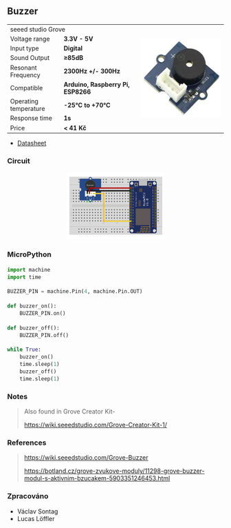 ## Buzzer

<table border="0" width="100%"><tr><td colspan=2 width="60%">seeed studio Grove </td>
<td rowspan=9 width="40%" align="right"><img src="../../.img/grove buzzer.jpg" width="200px" /></td></tr>
<tr><td>Voltage range</td><td><b>3.3V - 5V</b></td></tr>
<tr><td>Input type</td><td><b>Digital</b></td></tr>
<tr><td>Sound Output</td><td><b>≥85dB</b></td></tr>
<tr><td>Resonant Frequency</td><td><b>2300Hz +/- 300Hz</b></td></tr>
<tr><td>Compatible</td><td><b>Arduino, Raspberry Pi, ESP8266</b></td></tr>
<tr><td>Operating temperature</td><td><b>-25°C to +70°C</b></td></tr>
<tr><td>Response time</td><td><b>1s</b></td></tr>
<tr><td>Price</td><td><b>< 41 Kč</b></td></tr></table>

* [Datasheet](./datasheet.pdf)

### Circuit
<p align="center"><img src="../../.img/buzzer.png" width="45%" /></p>

### MicroPython

```python
import machine
import time

BUZZER_PIN = machine.Pin(4, machine.Pin.OUT)

def buzzer_on():
    BUZZER_PIN.on()

def buzzer_off():
    BUZZER_PIN.off()

while True:
    buzzer_on()
    time.sleep(1)
    buzzer_off()
    time.sleep(1)

```

### Notes
> Also found in Grove Creator Kit-
>
>https://wiki.seeedstudio.com/Grove-Creator-Kit-1/

### References
> https://wiki.seeedstudio.com/Grove-Buzzer
>
> https://botland.cz/grove-zvukove-moduly/11298-grove-buzzer-modul-s-aktivnim-bzucakem-5903351246453.html

### Zpracováno
- Václav Sontag
- Lucas Löffler